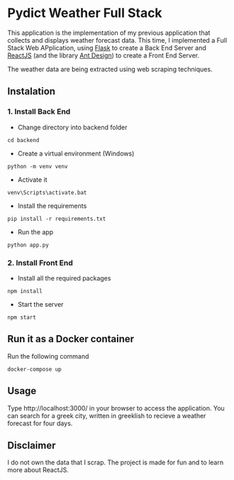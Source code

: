 # Pydict Weather Full Stack

This application is the implementation of my previous application that collects and displays weather forecast data.
This time, I implemented a Full Stack Web APplication, using [Flask](https://flask.palletsprojects.com/en/1.1.x/) to create a Back End Server and [ReactJS](https://reactjs.org/) (and the library [Ant Design](https://ant.design/)) to create a Front End Server.

The weather data are being extracted using web scraping techniques.

## Instalation

### 1. Install Back End

- Change directory into backend folder

```
cd backend
```

- Create a virtual environment (Windows)

```
python -m venv venv
```

- Activate it

```
venv\Scripts\activate.bat
```

- Install the requirements

```
pip install -r requirements.txt
```

- Run the app

```
python app.py
```

### 2. Install Front End

- Install all the required packages

```
npm install
```

- Start the server

```
npm start
```

## Run it as a Docker container

Run the following command

```
docker-compose up
```

## Usage

Type http://localhost:3000/ in your browser to access the application. You can search for a greek city, written in greeklish to recieve a weather forecast for four days.

## Disclaimer

I do not own the data that I scrap. The project is made for fun and to learn more about ReactJS.
